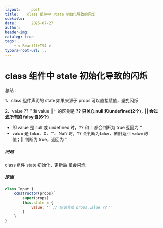 ```yaml
---
layout:     post
title:    class 组件中 state 初始化导致的闪烁
subtitle:  
date:       2025-07-27
author:     
header-img: 
catalog: true
tags:
    - < React17+TS4 >
typora-root-url: ..
---
```




# class 组件中 state 初始化导致的闪烁

总结：

1、class 组件声明的 state 如果来源于 props 可以直接赋值，避免闪烁

2、value ?? ‘’ 和 value || ‘’ 的区别是 **?? 只关心 null 和 undefined(2个)**，**|| 会过滤所有的 falsy 值(6个)**

- 即 value 是 null 或 undefined 时，?? 和 || 都会判断为 true 返回为 ‘’
- value 是 false、0、“”、NaN 时，?? 会判断为false，依旧返回 value 的值；|| 判断为 true，返回为 ‘’



##### 问题

class 组件 state 初始化、更新后 值会闪烁

##### 原因

```js
class Input {
    constructor(props){
        super(props)
        this.state = {
            vslue: '' // 应该写成 props.value ?? ''
        }
    }
}
```
